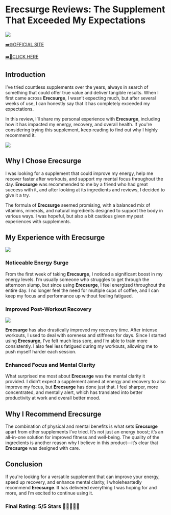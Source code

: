 # **Erecsurge Reviews**: The Supplement That Exceeded My Expectations

[![](https://static.vecteezy.com/system/resources/thumbnails/019/896/014/small/buy-now-gradient-button-with-cart-symbol-buy-now-illustration-png.png)](https://edetoop.top/lander/sugarpreland-1/erecsurge.html) 

[➡️🌐OFFICIAL SITE](https://edetoop.top/lander/sugarpreland-1/erecsurge.html) 

[➡️🔗CLICK HERE](https://edetoop.top/lander/sugarpreland-1/erecsurge.html) 


## Introduction

I’ve tried countless supplements over the years, always in search of something that could offer true value and deliver tangible results. When I first came across **Erecsurge**, I wasn’t expecting much, but after several weeks of use, I can honestly say that it has completely exceeded my expectations.

In this review, I’ll share my personal experience with **Erecsurge**, including how it has impacted my energy, recovery, and overall health. If you're considering trying this supplement, keep reading to find out why I highly recommend it.

[![](https://wallpapers.com/images/hd/red-order-now-button-udg4jcj4arvn8b0n-2.png)](https://edetoop.top/lander/sugarpreland-1/erecsurge.html)  

## Why I Chose **Erecsurge**

I was looking for a supplement that could improve my energy, help me recover faster after workouts, and support my mental focus throughout the day. **Erecsurge** was recommended to me by a friend who had great success with it, and after looking at its ingredients and reviews, I decided to give it a try.

The formula of **Erecsurge** seemed promising, with a balanced mix of vitamins, minerals, and natural ingredients designed to support the body in various ways. I was hopeful, but also a bit cautious given my past experiences with supplements.

## My Experience with **Erecsurge**

[![](https://static.vecteezy.com/system/resources/thumbnails/019/896/014/small/buy-now-gradient-button-with-cart-symbol-buy-now-illustration-png.png)](https://edetoop.top/lander/sugarpreland-1/erecsurge.html)

### Noticeable Energy Surge

From the first week of taking **Erecsurge**, I noticed a significant boost in my energy levels. I’m usually someone who struggles to get through the afternoon slump, but since using **Erecsurge**, I feel energized throughout the entire day. I no longer feel the need for multiple cups of coffee, and I can keep my focus and performance up without feeling fatigued.

### Improved Post-Workout Recovery

[![](https://wallpapers.com/images/hd/red-order-now-button-udg4jcj4arvn8b0n-2.png)](https://edetoop.top/lander/sugarpreland-1/erecsurge.html)  

**Erecsurge** has also drastically improved my recovery time. After intense workouts, I used to deal with soreness and stiffness for days. Since I started using **Erecsurge**, I’ve felt much less sore, and I’m able to train more consistently. I also feel less fatigued during my workouts, allowing me to push myself harder each session.

### Enhanced Focus and Mental Clarity

What surprised me most about **Erecsurge** was the mental clarity it provided. I didn’t expect a supplement aimed at energy and recovery to also improve my focus, but **Erecsurge** has done just that. I feel sharper, more concentrated, and mentally alert, which has translated into better productivity at work and overall better mood.

## Why I Recommend **Erecsurge**

The combination of physical and mental benefits is what sets **Erecsurge** apart from other supplements I’ve tried. It’s not just an energy boost; it’s an all-in-one solution for improved fitness and well-being. The quality of the ingredients is another reason why I believe in this product—it’s clear that **Erecsurge** was designed with care.

## Conclusion

If you're looking for a versatile supplement that can improve your energy, speed up recovery, and enhance mental clarity, I wholeheartedly recommend **Erecsurge**. It has delivered everything I was hoping for and more, and I’m excited to continue using it.

### Final Rating: 5/5 Stars 🌟🌟🌟🌟🌟

